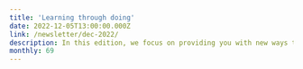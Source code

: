 ```yaml
---
title: 'Learning through doing'
date: 2022-12-05T13:00:00.000Z
link: /newsletter/dec-2022/
description: In this edition, we focus on providing you with new ways to expand your skills so you can prepare for tomorrow.
monthly: 69
---
```

